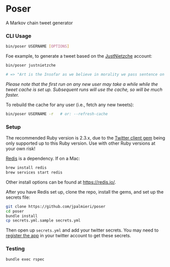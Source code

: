 # Poser

A Markov chain tweet generator

### CLI Usage

```.sh
bin/poser USERNAME [OPTIONS]
```

Foe example, to generate a tweet based on the [JustNietzche](https://twitter.com/justnietzsche) account:

```.sh
bin/poser justnietzche

# => "Art is the Insofar as we believe in morality we pass sentence on existence. He is always the scapegoat."
```

_Please note that the first run on any new user may take a while while the tweet cache is set up. Subsequent runs will use the cache, so will be much faster._

To rebuild the cache for any user (i.e., fetch any new tweets):

```.sh
bin/poser USERNAME -r   # or: --refresh-cache
```

### Setup

The recommended Ruby version is 2.3.x, due to the [Twitter client gem](https://github.com/sferik/twitter#supported-ruby-versions) being only supported up to this Ruby version. Use with other Ruby versions at your own risk!

[Redis](https://github.com/antirez/redis) is a dependency. If on a Mac:

```.sh
brew install redis
brew services start redis
```

Other install options can be found at https://redis.io/.

After you have Redis set up, clone the repo, install the gems, and set up the secrets file:

```.sh
git clone https://github.com/jpalmieri/poser
cd poser
bundle install
cp secrets.yml.sample secrets.yml
```

Then open up `secrets.yml` and add your twitter secrets. You may need to [register the app](https://apps.twitter.com/) in your twitter account to get these secrets.

### Testing

```
bundle exec rspec
```
